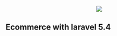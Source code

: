 <p align="center"><img src="https://laravel.com/assets/img/components/logo-laravel.svg"></p>

## Ecommerce with laravel 5.4
